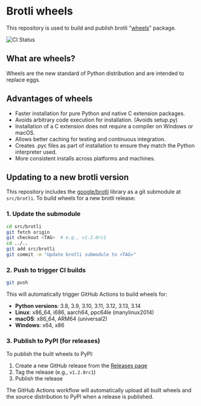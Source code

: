 # Brotli wheels

This repository is used to build and publish brotli "[wheels](https://pythonwheels.com/)" package.

![CI Status](https://github.com/google/brotli-wheels/actions/workflows/ci.yml/badge.svg)

## What are wheels?
Wheels are the new standard of Python distribution and are intended to replace eggs. 

## Advantages of wheels
 - Faster installation for pure Python and native C extension packages.
 - Avoids arbitrary code execution for installation. (Avoids setup.py)
 - Installation of a C extension does not require a compiler on Windows or macOS.
 - Allows better caching for testing and continuous integration.
 - Creates .pyc files as part of installation to ensure they match the Python interpreter used.
 - More consistent installs across platforms and machines.

## Updating to a new brotli version

This repository includes the [google/brotli](https://github.com/google/brotli) library as a git submodule at `src/brotli`. To build wheels for a new brotli release:

### 1. Update the submodule

```bash
cd src/brotli
git fetch origin
git checkout <TAG>  # e.g., v1.2.0rc1
cd ../..
git add src/brotli
git commit -m "Update brotli submodule to <TAG>"
```

### 2. Push to trigger CI builds

```bash
git push
```

This will automatically trigger GitHub Actions to build wheels for:
- **Python versions**: 3.8, 3.9, 3.10, 3.11, 3.12, 3.13, 3.14
- **Linux**: x86_64, i686, aarch64, ppc64le (manylinux2014)
- **macOS**: x86_64, ARM64 (universal2)
- **Windows**: x64, x86

### 3. Publish to PyPI (for releases)

To publish the built wheels to PyPI:

1. Create a new GitHub release from the [Releases page](https://github.com/google/brotli-wheels/releases/new)
2. Tag the release (e.g., `v1.2.0rc1`)
3. Publish the release

The GitHub Actions workflow will automatically upload all built wheels and the source distribution to PyPI when a release is published.
